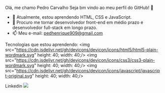Olá, me chamo Pedro Carvalho
Seja bm vindo ao meu perfil do GitHub! 👋

- 🌱 Atualmente, estou aprendendo HTML, CSS e JavaScript.
- 👯 Procuro me tornar desenvolvedor front-end em médio prazo e desenvolvedor full-stack em longo prazo.
- 📫 Meu e-mail: pedhenrique909@gmail.com

Tecnologias que estou aprendendo:
<img src="https://cdn.jsdelivr.net/gh/devicons/devicon/icons/html5/html5-plain-wordmark.svg" height: 40; width: 40;/> <img src="https://cdn.jsdelivr.net/gh/devicons/devicon/icons/css3/css3-plain-wordmark.svg" height: 40; width: 40;/> <img src="https://cdn.jsdelivr.net/gh/devicons/devicon/icons/javascript/javascript-original.svg" height: 40; width: 40;/>

Linkedin
<a href="https://www.linkedin.com/in/pedro-carvalho-67819823b" target="_blank"><img src="https://img.shields.io/badge/-LinkedIn-%230077B5?style=for-the-badge&logo=linkedin&logoColor=white" target="_blank"></a>
